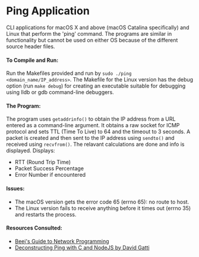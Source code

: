 # Ping Application

CLI applications for macOS X and above (macOS Catalina specifically) and Linux that perform the 'ping' command.
The programs are similar in functionality but cannot be used on either OS because of the different source header files.

#### To Compile and Run:
Run the Makefiles provided and run by `sudo ./ping <domain_name/IP_address>`.
The Makefile for the Linux version has the debug option (run `make debug`) for creating an executable suitable for debugging using lldb or gdb command-line debuggers.

#### The Program:
The program uses `getaddrinfo()` to obtain the IP address from a URL entered as a command-line argument. It obtains a raw socket for ICMP protocol and sets TTL (Time To Live) to 64 and the timeout to 3 seconds. A packet is created and then sent to the IP address using `sendto()` and received using `recvfrom()`. The relavant calculations are done and info is displayed.
Displays:
- RTT (Round Trip Time)
- Packet Success Percentage
- Error Number if encountered

#### Issues:
- The macOS version gets the error code 65 (errno 65): no route to host.
- The Linux version fails to receive anything before it times out (errno 35) and restarts the process.

#### Resources Consulted:
- [Beej's Guide to Network Programming](https://beej.us/guide/bgnet/html/)
- [Deconstructing Ping with C and NodeJS by David Gatti](https://github.com/davidgatti/How-to-Deconstruct-Ping-with-C-and-NodeJS)
